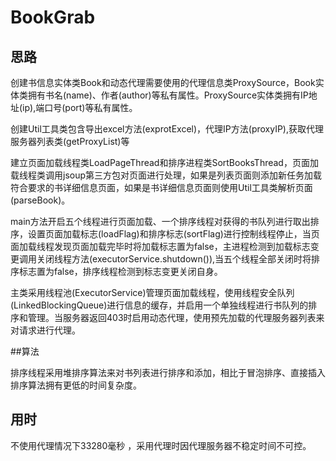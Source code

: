# BookGrab

## 思路
创建书信息实体类Book和动态代理需要使用的代理信息类ProxySource，Book实体类拥有书名(name)、作者(author)等私有属性。ProxySource实体类拥有IP地址(ip),端口号(port)等私有属性。

创建Util工具类包含导出excel方法(exprotExcel)，代理IP方法(proxyIP),获取代理服务器列表类(getProxyList)等

建立页面加载线程类LoadPageThread和排序进程类SortBooksThread，页面加载线程类调用jsoup第三方包对页面进行处理，如果是列表页面则添加新任务加载符合要求的书详细信息页面，如果是书详细信息页面则使用Util工具类解析页面(parseBook)。

main方法开启五个线程进行页面加载、一个排序线程对获得的书队列进行取出排序，设置页面加载标志(loadFlag)和排序标志(sortFlag)进行控制线程停止，当页面加载线程发现页面加载完毕时将加载标志置为false，主进程检测到加载标志变更调用关闭线程方法(executorService.shutdown()),当五个线程全部关闭时将排序标志置为false，排序线程检测到标志变更关闭自身。

主类采用线程池(ExecutorService)管理页面加载线程，使用线程安全队列(LinkedBlockingQueue)进行信息的缓存，并启用一个单独线程进行书队列的排序和管理。当服务器返回403时启用动态代理，使用预先加载的代理服务器列表来对请求进行代理。


##算法


排序线程采用堆排序算法来对书列表进行排序和添加，相比于冒泡排序、直接插入排序算法拥有更低的时间复杂度。

## 用时

不使用代理情况下33280毫秒 ，采用代理时因代理服务器不稳定时间不可控。  